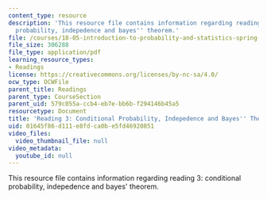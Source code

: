 ```yaml
---
content_type: resource
description: 'This resource file contains information regarding reading 3: conditional
  probability, indepedence and bayes'' theorem.'
file: /courses/18-05-introduction-to-probability-and-statistics-spring-2014/01645f86d111e8fdca0be5fd46920851_MIT18_05S14_Reading3.pdf
file_size: 306288
file_type: application/pdf
learning_resource_types:
- Readings
license: https://creativecommons.org/licenses/by-nc-sa/4.0/
ocw_type: OCWFile
parent_title: Readings
parent_type: CourseSection
parent_uid: 579c055a-ccb4-eb7e-bb6b-f294146b45a5
resourcetype: Document
title: 'Reading 3: Conditional Probability, Indepedence and Bayes'' Theorem'
uid: 01645f86-d111-e8fd-ca0b-e5fd46920851
video_files:
  video_thumbnail_file: null
video_metadata:
  youtube_id: null
---
```

This resource file contains information regarding reading 3: conditional probability, indepedence and bayes' theorem.